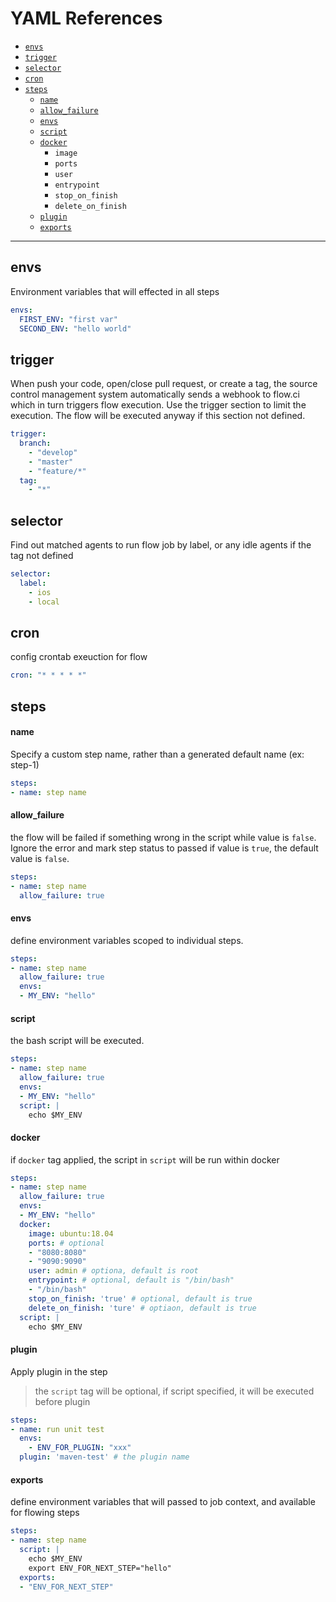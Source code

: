 # YAML References

* [`envs`](#envs)
* [`trigger`](#trigger)
* [`selector`](#selector)
* [`cron`](#cron)
* [`steps`](#steps)
  * [`name`](#name)
  * [`allow_failure`](#allow_failure)
  * [`envs`](#envs)
  * [`script`](#script)
  * [`docker`](#docker)
    * `image`
    * `ports`
    * `user`
    * `entrypoint`
    * `stop_on_finish`
    * `delete_on_finish`
  * [`plugin`](#plugin)
  * [`exports`](#exports)

-----------

## envs

Environment variables that will effected in all steps

```yaml
envs:
  FIRST_ENV: "first var"
  SECOND_ENV: "hello world"
```

## trigger

When push your code, open/close pull request, or create a tag, the source control management system automatically sends a webhook to flow.ci which in turn triggers flow execution. Use the trigger section to limit the execution. The flow will be executed anyway if this section not defined.
  
```yaml
trigger:
  branch:
    - "develop"
    - "master"
    - "feature/*"
  tag:
    - "*"
```

## selector

Find out matched agents to run flow job by label, or any idle agents if the tag not defined

```yaml
selector:
  label:
    - ios
    - local
```

## cron

config crontab exeuction for flow

```yaml
cron: "* * * * *"
```

## steps

#### name

Specify a custom step name, rather than a generated default name (ex: step-1)

```yml
steps:
- name: step name
```

#### allow_failure

the flow will be failed if something wrong in the script while value is `false`. Ignore the error and mark step status to passed if value is `true`, the default value is `false`.

```yml
steps:
- name: step name
  allow_failure: true
```

#### envs

define environment variables scoped to individual steps.

```yml
steps:
- name: step name
  allow_failure: true
  envs:
  - MY_ENV: "hello"
```

#### script

the bash script will be executed.

```yml
steps:
- name: step name
  allow_failure: true
  envs:
  - MY_ENV: "hello"
  script: |
    echo $MY_ENV
```

#### docker

if `docker` tag applied, the script in `script` will be run within docker

```yml
steps:
- name: step name
  allow_failure: true
  envs:
  - MY_ENV: "hello"
  docker:
    image: ubuntu:18.04
    ports: # optional
    - "8080:8080"
    - "9090:9090"
    user: admin # optiona, default is root
    entrypoint: # optional, default is "/bin/bash"
    - "/bin/bash"
    stop_on_finish: 'true' # optional, default is true
    delete_on_finish: 'ture' # optiaon, default is true
  script: |
    echo $MY_ENV
```

#### plugin

Apply plugin in the step

> the `script` tag will be optional, if script specified, it will be executed before plugin

```yml
steps:
- name: run unit test
  envs:
    - ENV_FOR_PLUGIN: "xxx"
  plugin: 'maven-test' # the plugin name
```

#### exports

define environment variables that will passed to job context, and available for flowing steps

```yml
steps:
- name: step name
  script: |
    echo $MY_ENV
    export ENV_FOR_NEXT_STEP="hello"
  exports:
  - "ENV_FOR_NEXT_STEP"
```
